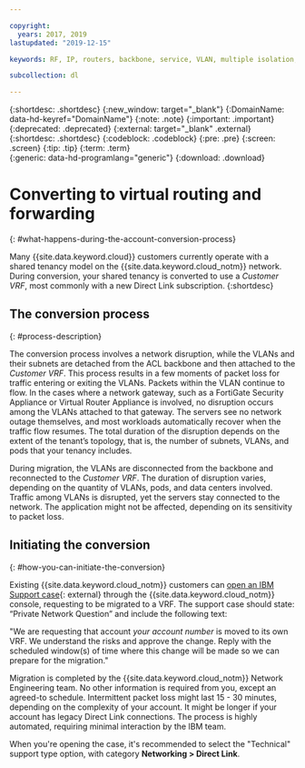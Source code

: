 ```yaml
---

copyright:
  years: 2017, 2019
lastupdated: "2019-12-15"

keywords: RF, IP, routers, backbone, service, VLAN, multiple isolation, tenant, tenancy, data centers, data, center, shared tenancy, private endpoint, Customer VRF, Private Network Question, support, case

subcollection: dl

---
```


{:shortdesc: .shortdesc}
{:new_window: target="_blank"}
{:DomainName: data-hd-keyref="DomainName"}
{:note: .note}
{:important: .important}
{:deprecated: .deprecated}
{:external: target="_blank" .external}
{:shortdesc: .shortdesc}
{:codeblock: .codeblock}
{:pre: .pre}
{:screen: .screen}
{:tip: .tip}
{:term: .term}  
{:generic: data-hd-programlang="generic"}
{:download: .download}  

# Converting to virtual routing and forwarding
{: #what-happens-during-the-account-conversion-process}

Many {{site.data.keyword.cloud}} customers currently operate with a shared tenancy model on the {{site.data.keyword.cloud_notm}} network. During conversion, your shared tenancy is converted to use a _Customer VRF_, most commonly with a new Direct Link subscription.
{:shortdesc}

## The conversion process
{: #process-description}

The conversion process involves a network disruption, while the VLANs and their subnets are detached from the ACL backbone and then attached to the _Customer VRF_. This process results in a few moments of packet loss for traffic entering or exiting the VLANs. Packets within the VLAN continue to flow. In the cases where a network gateway, such as a FortiGate Security Appliance or Virtual Router Appliance is involved, no disruption occurs among the VLANs attached to that gateway. The servers see no network outage themselves, and most workloads automatically recover when the traffic flow resumes. The total duration of the disruption depends on the extent of the tenant’s topology, that is, the number of subnets, VLANs, and pods that your tenancy includes.

During migration, the VLANs are disconnected from the backbone and reconnected to the _Customer VRF_.  The duration of disruption varies, depending on the quantity of VLANs, pods, and data centers involved. Traffic among VLANs is disrupted, yet the servers stay connected to the network. The application might not be affected, depending on its sensitivity to packet loss.

## Initiating the conversion
{: #how-you-can-initiate-the-conversion}

Existing {{site.data.keyword.cloud_notm}} customers can [open an IBM Support case](https://cloud.ibm.com/unifiedsupport/cases/add){: external} through the {{site.data.keyword.cloud_notm}} console, requesting to be migrated to a VRF. The support case should state: “Private Network Question” and include the following text:

"We are requesting that account _your account number_ is moved to its own VRF. We understand the risks and approve the change. Reply with the scheduled window(s) of time where this change will be made so we can prepare for the migration."

Migration is completed by the {{site.data.keyword.cloud_notm}} Network Engineering team. No other information is required from you, except an agreed-to schedule. Intermittent packet loss might last 15 - 30 minutes, depending on the complexity of your account. It might be longer if your account has legacy Direct Link connections. The process is highly automated, requiring minimal interaction by the IBM team.

When you're opening the case, it's recommended to select the "Technical" support type option, with category **Networking > Direct Link**.

